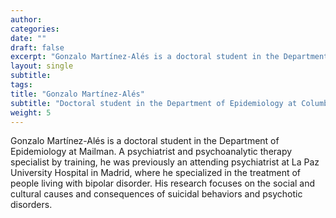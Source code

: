 ```yaml
---
author: 
categories:
date: ""
draft: false
excerpt: "Gonzalo Martínez-Alés is a doctoral student in the Department of Epidemiology at Columbia University Mailman School of Public Health, and a psychiatrist and psychoanalytic therapy specialist"
layout: single
subtitle: 
tags:
title: "Gonzalo Martínez-Alés"
subtitle: "Doctoral student in the Department of Epidemiology at Columbia University Mailman School of Public Health"
weight: 5
---
```


Gonzalo Martínez-Alés is a doctoral student in the Department of Epidemiology at Mailman. A psychiatrist and psychoanalytic therapy specialist by training, he was previously an attending psychiatrist at La Paz University Hospital in Madrid, where he specialized in the treatment of people living with bipolar disorder. His research focuses on the social and cultural causes and consequences of suicidal behaviors and psychotic disorders.

